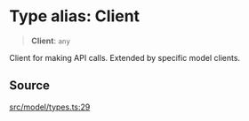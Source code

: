 # Type alias: Client

> **Client**: `any`

Client for making API calls. Extended by specific model clients.

## Source

[src/model/types.ts:29](https://github.com/dexaai/llm-tools/blob/3551610/src/model/types.ts#L29)
